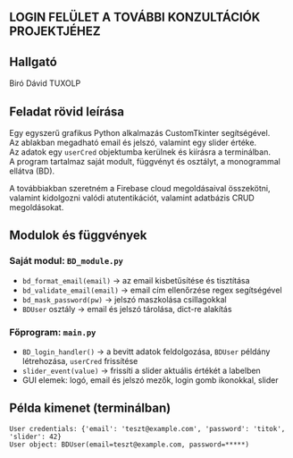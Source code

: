 ## LOGIN FELÜLET A TOVÁBBI KONZULTÁCIÓK PROJEKTJÉHEZ 

## Hallgató
Biró Dávid
TUXOLP

## Feladat rövid leírása
Egy egyszerű grafikus Python alkalmazás CustomTkinter segítségével.  
Az ablakban megadható email és jelszó, valamint egy slider értéke.  
Az adatok egy `userCred` objektumba kerülnek és kiírásra a terminálban.  
A program tartalmaz saját modult, függvényt és osztályt, a monogrammal ellátva (BD).

A továbbiakban szeretném a Firebase cloud megoldásaival összekötni, valamint kidolgozni valódi atutentikációt, valamint adatbázis CRUD megoldásokat.

## Modulok és függvények

### Saját modul: `BD_module.py`
- `bd_format_email(email)` → az email kisbetűsítése és tisztítása  
- `bd_validate_email(email)` → email cím ellenőrzése regex segítségével  
- `bd_mask_password(pw)` → jelszó maszkolása csillagokkal  
- `BDUser` osztály → email és jelszó tárolása, dict-re alakítás

### Főprogram: `main.py`
- `BD_login_handler()` → a bevitt adatok feldolgozása, `BDUser` példány létrehozása, `userCred` frissítése  
- `slider_event(value)` → frissíti a slider aktuális értékét a labelben  
- GUI elemek: logó, email és jelszó mezők, login gomb ikonokkal, slider

## Példa kimenet (terminálban)
```
User credentials: {'email': 'teszt@example.com', 'password': 'titok', 'slider': 42}
User object: BDUser(email=teszt@example.com, password=*****)
```
